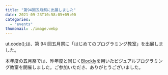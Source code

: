 ```yaml
---
title: "第94回五月祭に出展しました"
date: 2021-09-23T10:58:05+09:00
categories:
  - "events"
thumbnail: ./image.webp
---
```


ut.code();は、第 94 回五月祭に「はじめてのプログラミング教室」を出展しました。

本年度の五月祭では、昨年度と同じく[Blockly](https://developers.google.com/blockly)を用いたビジュアルプログラミング教室を開催しました。ご参加いただき、ありがとうございました。
